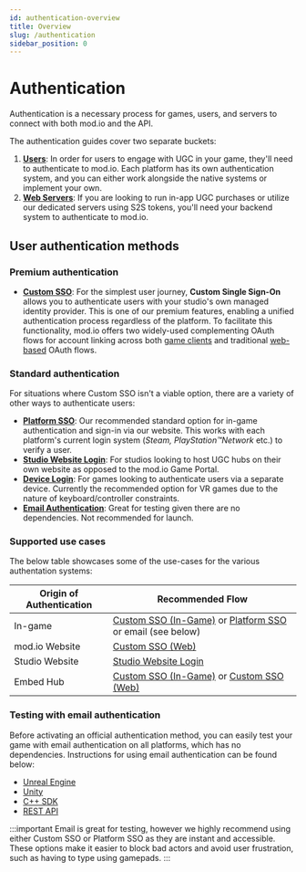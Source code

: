 ```yaml
---
id: authentication-overview
title: Overview
slug: /authentication
sidebar_position: 0
---
```


# Authentication

Authentication is a necessary process for games, users, and servers to connect with both mod.io and the API.

The authentication guides cover two separate buckets:

1. [**Users**](#user-authentication-methods): In order for users to engage with UGC in your game, they'll need to authenticate to mod.io. Each platform has its own authentication system, and you can either work alongside the native systems or implement your own.
2. [**Web Servers**](/authentication/s2s): If you are looking to run in-app UGC purchases or utilize our dedicated servers using S2S tokens, you'll need your backend system to authenticate to mod.io. 

## User authentication methods

### Premium authentication

* **[Custom SSO](/authentication/openid)**: For the simplest user journey, **Custom Single Sign-On** allows you to authenticate users with your studio's own managed identity provider. This is one of our premium features, enabling a unified authentication process regardless of the platform. To facilitate this functionality, mod.io offers two widely-used complementing OAuth flows for account linking across both [game clients](/authentication/openid) and traditional [web-based](/authentication/openid-website) OAuth flows.

### Standard authentication

For situations where Custom SSO isn't a viable option, there are a variety of other ways to authenticate users:

* **[Platform SSO](/authentication/platform)**: Our recommended standard option for in-game authentication and sign-in via our website. This works with each platform's current login system (*Steam, PlayStation™Network* etc.) to verify a user.
* **[Studio Website Login](/authentication/studio-website-login)**: For studios looking to host UGC hubs on their own website as opposed to the mod.io Game Portal.
* **[Device Login](/authentication/device)**: For games looking to authenticate users via a separate device. Currently the recommended option for VR games due to the nature of keyboard/controller constraints.
* **[Email Authentication](#testing-with-email-authentication)**: Great for testing given there are no dependencies. Not recommended for launch.

### Supported use cases

The below table showcases some of the use-cases for the various authentation systems:

| **Origin of Authentication** | **Recommended Flow**                        |
| ---------------------------- | ------------------------------------------- |
| In-game                      | [Custom SSO (In-Game)](/authentication/openid) or [Platform SSO](/authentication/platform) or email (see below) |
| mod.io Website               | [Custom SSO (Web)](/authentication/openid-website) |
| Studio Website               | [Studio Website Login](/authentication/studio-website-login) |
| Embed Hub                    | [Custom SSO (In-Game)](/authentication/openid) or [Custom SSO (Web)](/authentication/openid-website) |

### Testing with email authentication

Before activating an official authentication method, you can easily test your game with email authentication on all platforms, which has no dependencies. Instructions for using email authentication can be found below:

- [Unreal Engine](/unreal/user-authentication)
- [Unity](/unity/user-authentication)
- [C++ SDK](/cppsdk/user-authentication)
- [REST API](/restapi)

:::important
Email is great for testing, however we highly recommend using either Custom SSO or Platform SSO as they are instant and accessible. These options make it easier to block bad actors and avoid user frustration, such as having to type using gamepads.
:::
